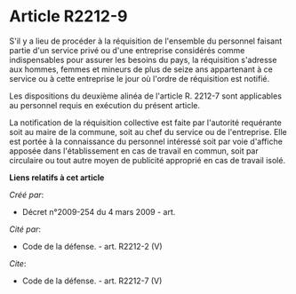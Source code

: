 # Article R2212-9

S'il y a lieu de procéder à la réquisition de l'ensemble du personnel faisant partie d'un service privé ou d'une entreprise
considérés comme indispensables pour assurer les besoins du pays, la réquisition s'adresse aux hommes, femmes et mineurs de
plus de seize ans appartenant à ce service ou à cette entreprise le jour où l'ordre de réquisition est notifié. 

Les dispositions du deuxième alinéa de l'article R. 2212-7 sont applicables au personnel requis en exécution du présent
article. 

La notification de la réquisition collective est faite par l'autorité requérante soit au maire de la commune, soit au chef du
service ou de l'entreprise. Elle est portée à la connaissance du personnel intéressé soit par voie d'affiche apposée dans
l'établissement en cas de travail en commun, soit par circulaire ou tout autre moyen de publicité approprié en cas de travail
isolé.

**Liens relatifs à cet article**

_Créé par_:

  - Décret n°2009-254 du 4 mars 2009 - art.

_Cité par_:

  - Code de la défense. - art. R2212-2 (V)

_Cite_:

  - Code de la défense. - art. R2212-7 (V)
